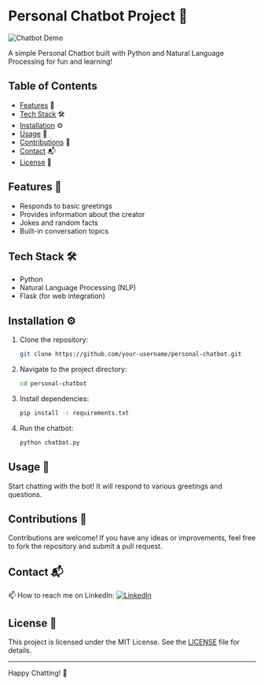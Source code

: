 # Personal Chatbot Project 🤖

![Chatbot Demo](demo.gif)

A simple Personal Chatbot built with Python and Natural Language Processing for fun and learning!

## Table of Contents
- [Features](#features) 🌟
- [Tech Stack](#tech-stack) 🛠️
- [Installation](#installation) ⚙️
- [Usage](#usage) 🚀
- [Contributions](#contributions) 🤝
- [Contact](#contact) 📬
- [License](#license) 📜

## Features 🌟
- Responds to basic greetings
- Provides information about the creator
- Jokes and random facts
- Built-in conversation topics

## Tech Stack 🛠️
- Python
- Natural Language Processing (NLP)
- Flask (for web integration)

## Installation ⚙️

1. Clone the repository:
    ```sh
    git clone https://github.com/your-username/personal-chatbot.git
    ```

2. Navigate to the project directory:
    ```sh
    cd personal-chatbot
    ```

3. Install dependencies:
    ```sh
    pip install -r requirements.txt
    ```

4. Run the chatbot:
    ```sh
    python chatbot.py
    ```

## Usage 🚀
Start chatting with the bot! It will respond to various greetings and questions.

## Contributions 🤝
Contributions are welcome! If you have any ideas or improvements, feel free to fork the repository and submit a pull request.

## Contact 📬
📫 How to reach me on LinkedIn: 
[![LinkedIn](https://img.shields.io/badge/LinkedIn-0077B5?style=flat-square&logo=linkedin&logoColor=white)](https://www.linkedin.com/in/syed-muqtasid-ali-91a0a623a/)

## License 📜
This project is licensed under the MIT License. See the [LICENSE](LICENSE) file for details.

---

Happy Chatting! 🎉
